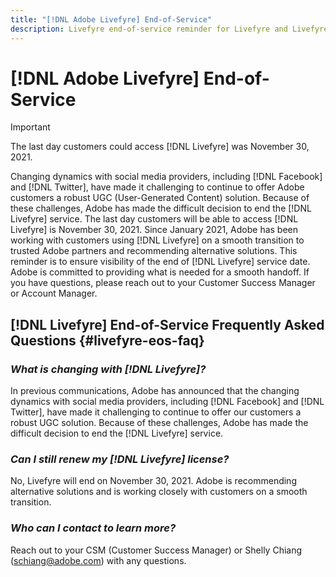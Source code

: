 ```yaml
---
title: "[!DNL Adobe Livefyre] End-of-Service"
description: Livefyre end-of-service reminder for Livefyre and Livefyre Studio.
---
```

# [!DNL Adobe Livefyre] End-of-Service

>[!IMPORTANT]
>
>The last day customers could access [!DNL Livefyre] was November 30, 2021.

Changing dynamics with social media providers, including [!DNL Facebook] and [!DNL Twitter], have made it challenging to continue to offer Adobe customers a robust UGC (User-Generated Content) solution. Because of these challenges, Adobe has made the difficult decision to end the [!DNL Livefyre] service. The last day customers will be able to access [!DNL Livefyre] is November 30, 2021. Since January 2021, Adobe has been working with customers using [!DNL Livefyre] on a smooth transition to trusted Adobe partners and recommending alternative solutions. This reminder is to ensure visibility of the end of [!DNL Livefyre] service date. Adobe is committed to providing what is needed for a smooth handoff. If you have questions, please reach out to your Customer Success Manager or Account Manager.

## [!DNL Livefyre] End-of-Service Frequently Asked Questions {#livefyre-eos-faq}

### **_What is changing with [!DNL Livefyre]?_**

In previous communications, Adobe has announced that the changing dynamics with social media providers, including [!DNL Facebook] and [!DNL Twitter], have made it challenging to continue to offer our customers a robust UGC solution. Because of these challenges, Adobe has made the difficult decision to end the [!DNL Livefyre] service. 

### **_Can I still renew my [!DNL Livefyre] license?_**

No, Livefyre will end on November 30, 2021. Adobe is recommending alternative solutions and is working closely with customers on a smooth transition.

### **_Who can I contact to learn more?_**

Reach out to your CSM (Customer Success Manager) or Shelly Chiang (schiang@adobe.com) with any questions.

